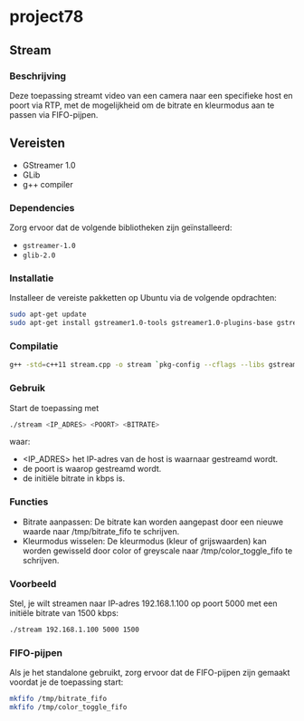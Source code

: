 # project78

## Stream
### Beschrijving
Deze toepassing streamt video van een camera naar een specifieke host en poort via RTP, met de mogelijkheid om de bitrate en kleurmodus aan te passen via FIFO-pijpen.

## Vereisten
- GStreamer 1.0
- GLib
- g++ compiler

### Dependencies
Zorg ervoor dat de volgende bibliotheken zijn geïnstalleerd:
- `gstreamer-1.0`
- `glib-2.0`

### Installatie
Installeer de vereiste pakketten op Ubuntu via de volgende opdrachten:
```sh
sudo apt-get update
sudo apt-get install gstreamer1.0-tools gstreamer1.0-plugins-base gstreamer1.0-plugins-good gstreamer1.0-plugins-bad gstreamer1.0-plugins-ugly libglib2.0-dev g++
```
### Compilatie
```sh
g++ -std=c++11 stream.cpp -o stream `pkg-config --cflags --libs gstreamer-1.0`
```

### Gebruik
Start de toepassing met
```sh
./stream <IP_ADRES> <POORT> <BITRATE>
```
waar:
* <IP_ADRES> het IP-adres van de host is waarnaar gestreamd wordt.
* <POORT> de poort is waarop gestreamd wordt.
* <BITRATE> de initiële bitrate in kbps is.

### Functies
* Bitrate aanpassen: De bitrate kan worden aangepast door een nieuwe waarde naar /tmp/bitrate_fifo te schrijven.
* Kleurmodus wisselen: De kleurmodus (kleur of grijswaarden) kan worden gewisseld door color of greyscale naar /tmp/color_toggle_fifo te schrijven.

### Voorbeeld
Stel, je wilt streamen naar IP-adres 192.168.1.100 op poort 5000 met een initiële bitrate van 1500 kbps:
```sh
./stream 192.168.1.100 5000 1500
```

### FIFO-pijpen
Als je het standalone gebruikt, zorg ervoor dat de FIFO-pijpen zijn gemaakt voordat je de toepassing start:
```sh
mkfifo /tmp/bitrate_fifo
mkfifo /tmp/color_toggle_fifo
```
